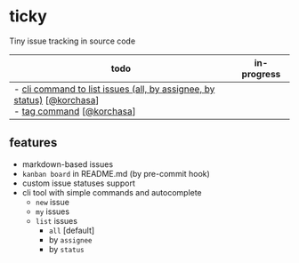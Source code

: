 # ticky
Tiny issue tracking in source code

| todo | in-progress |
| --- | --- |
| - [cli command to list issues (all, by assignee, by status)](issues/todo/cli-command-to-list-issues-all-by-assignee-by-status.md) [[@korchasa](https://github.com/korchasa)]<br/> - [tag command](issues/todo/tag-command.md) [[@korchasa](https://github.com/korchasa)]<br/> | |

## features

- markdown-based issues
- `kanban board` in README.md (by pre-commit hook)
- custom issue statuses support
- cli tool with simple commands and autocomplete
  - `new` issue
  - `my` issues
  - `list` issues
    - `all` [default]
    - by `assignee`
    - by `status`
